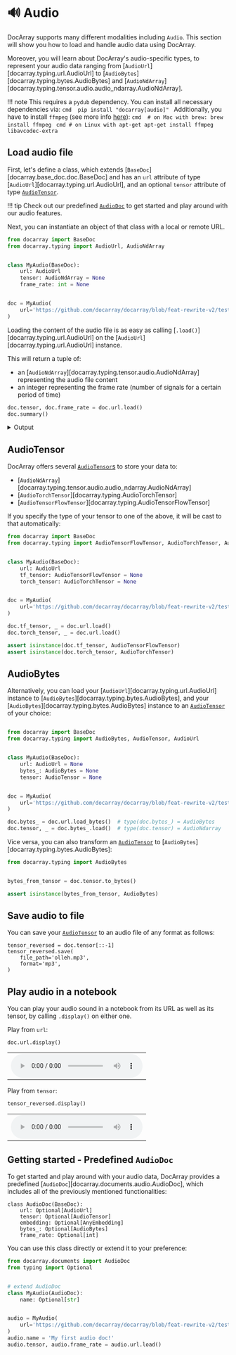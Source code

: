 # 🔊 Audio

DocArray supports many different modalities including `Audio`.
This section will show you how to load and handle audio data using DocArray.

Moreover, you will learn about DocArray's audio-specific types, to represent your audio data ranging from [`AudioUrl`][docarray.typing.url.AudioUrl] to [`AudioBytes`][docarray.typing.bytes.AudioBytes] and [`AudioNdArray`][docarray.typing.tensor.audio.audio_ndarray.AudioNdArray].

!!! note
    This requires a `pydub` dependency. You can install all necessary dependencies via:
    ```cmd 
    pip install "docarray[audio]"
    ```
    Additionally, you have to install `ffmpeg` (see more info [here](https://github.com/jiaaro/pydub#getting-ffmpeg-set-up)):
    ```cmd 
    # on Mac with brew:
    brew install ffmpeg
    ```
    ```cmd
    # on Linux with apt-get
    apt-get install ffmpeg libavcodec-extra
    ```
    

## Load audio file

First, let's define a class, which extends [`BaseDoc`][docarray.base_doc.doc.BaseDoc] and has an `url` attribute of type [`AudioUrl`][docarray.typing.url.AudioUrl], and an optional `tensor` attribute of type [`AudioTensor`](../../../../api_references/typing/tensor/audio).

!!! tip
    Check out our predefined [`AudioDoc`](#getting-started-predefined-audiodoc) to get started and play around with our audio features.

Next, you can instantiate an object of that class with a local or remote URL. 

```python
from docarray import BaseDoc
from docarray.typing import AudioUrl, AudioNdArray


class MyAudio(BaseDoc):
    url: AudioUrl
    tensor: AudioNdArray = None
    frame_rate: int = None


doc = MyAudio(
    url='https://github.com/docarray/docarray/blob/feat-rewrite-v2/tests/toydata/hello.mp3?raw=true'
)
```

Loading the content of the audio file is as easy as calling [`.load()`][docarray.typing.url.AudioUrl] on the [`AudioUrl`][docarray.typing.url.AudioUrl] instance. 

This will return a tuple of:

- an [`AudioNdArray`][docarray.typing.tensor.audio.AudioNdArray] representing the audio file content 
- an integer representing the frame rate (number of signals for a certain period of time)

```python
doc.tensor, doc.frame_rate = doc.url.load()
doc.summary()
```
<details>
    <summary>Output</summary>
    ``` { .text .no-copy }
    📄 MyAudio : 2015696 ...
    ╭──────────────────────┬───────────────────────────────────────────────────────╮
    │ Attribute            │ Value                                                 │
    ├──────────────────────┼───────────────────────────────────────────────────────┤
    │ url: AudioUrl        │ https://github.com/docarray/docarray/blob/feat-rew    │
    │                      │ ... (length: 90)                                      │
    │ tensor: AudioNdArray │ AudioNdArray of shape (30833,), dtype: float64        │
    │ frame_rate: int      │ 44100                                                 │
    ╰──────────────────────┴───────────────────────────────────────────────────────╯
    ```
</details>


## AudioTensor

DocArray offers several [`AudioTensor`s](../../../../api_references/typing/tensor/audio) to store your data to:

- [`AudioNdArray`][docarray.typing.tensor.audio.audio_ndarray.AudioNdArray]
- [`AudioTorchTensor`][docarray.typing.AudioTorchTensor]
- [`AudioTensorFlowTensor`][docarray.typing.AudioTensorFlowTensor]

If you specify the type of your tensor to one of the above, it will be cast to that automatically:

```python hl_lines="7 8 15 16"
from docarray import BaseDoc
from docarray.typing import AudioTensorFlowTensor, AudioTorchTensor, AudioUrl


class MyAudio(BaseDoc):
    url: AudioUrl
    tf_tensor: AudioTensorFlowTensor = None
    torch_tensor: AudioTorchTensor = None


doc = MyAudio(
    url='https://github.com/docarray/docarray/blob/feat-rewrite-v2/tests/toydata/hello.mp3?raw=true'
)

doc.tf_tensor, _ = doc.url.load()
doc.torch_tensor, _ = doc.url.load()

assert isinstance(doc.tf_tensor, AudioTensorFlowTensor)
assert isinstance(doc.torch_tensor, AudioTorchTensor)
```


## AudioBytes

Alternatively, you can load your [`AudioUrl`][docarray.typing.url.AudioUrl] instance to [`AudioBytes`][docarray.typing.bytes.AudioBytes], and your [`AudioBytes`][docarray.typing.bytes.AudioBytes] instance to an [`AudioTensor`](../../../../api_references/typing/tensor/audio) of your choice:

```python hl_lines="15 16"

from docarray import BaseDoc
from docarray.typing import AudioBytes, AudioTensor, AudioUrl


class MyAudio(BaseDoc):
    url: AudioUrl = None
    bytes_: AudioBytes = None
    tensor: AudioTensor = None


doc = MyAudio(
    url='https://github.com/docarray/docarray/blob/feat-rewrite-v2/tests/toydata/hello.mp3?raw=true'
)

doc.bytes_ = doc.url.load_bytes()  # type(doc.bytes_) = AudioBytes
doc.tensor, _ = doc.bytes_.load()  # type(doc.tensor) = AudioNdarray
```
 
Vice versa, you can also transform an [`AudioTensor`](../../../../api_references/typing/tensor/audio) to [`AudioBytes`][docarray.typing.bytes.AudioBytes]:

```python
from docarray.typing import AudioBytes


bytes_from_tensor = doc.tensor.to_bytes()

assert isinstance(bytes_from_tensor, AudioBytes)
```

## Save audio to file
You can save your [`AudioTensor`](../../../../api_references/typing/tensor/audio) to an audio file of any format as follows:
``` { .python }
tensor_reversed = doc.tensor[::-1]
tensor_reversed.save(
    file_path='olleh.mp3',
    format='mp3',
)
```
## Play audio in a notebook

You can play your audio sound in a notebook from its URL as well as its tensor, by calling `.display()` on either one.

Play from `url`:
``` { .python }
doc.url.display()
```

<table>
  <tr>
    <td><audio controls><source src="../hello.mp3" type="audio/mp3"></audio></td>
  </tr>
</table>

Play from `tensor`:
``` { .python }
tensor_reversed.display()
```
<table>
  <tr>
    <td><audio controls><source src="../olleh.mp3" type="audio/mp3"></audio></td>
  </tr>
</table>




## Getting started - Predefined `AudioDoc`

To get started and play around with your audio data, DocArray provides a predefined [`AudioDoc`][docarray.documents.audio.AudioDoc], which includes all of the previously mentioned functionalities:

``` { .python }
class AudioDoc(BaseDoc):
    url: Optional[AudioUrl]
    tensor: Optional[AudioTensor]
    embedding: Optional[AnyEmbedding]
    bytes_: Optional[AudioBytes]
    frame_rate: Optional[int]
```

You can use this class directly or extend it to your preference:
```python
from docarray.documents import AudioDoc
from typing import Optional


# extend AudioDoc
class MyAudio(AudioDoc):
    name: Optional[str]


audio = MyAudio(
    url='https://github.com/docarray/docarray/blob/feat-rewrite-v2/tests/toydata/hello.mp3?raw=true'
)
audio.name = 'My first audio doc!'
audio.tensor, audio.frame_rate = audio.url.load()
```

